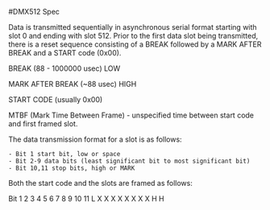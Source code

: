 #DMX512 Spec

Data is transmitted sequentially in asynchronous serial format starting with slot 0 and ending with slot 512. Prior to the first data slot being transmitted, there is a reset sequence consisting of a BREAK followed by a MARK AFTER BREAK and a START code (0x00).

BREAK (88 - 1000000 usec) LOW

MARK AFTER BREAK (~88 usec) HIGH

START CODE (usually 0x00)

MTBF (Mark Time Between Frame) - unspecified time between start code and first framed slot.

The data transmission format for a slot is as follows:

	- Bit 1 start bit, low or space
	- Bit 2-9 data bits (least significant bit to most significant bit)
	- Bit 10,11 stop bits, high or MARK

Both the start code and the slots are framed as follows:

Bit 1 2 3 4 5 6 7 8 9 10 11
    L X X X X X X X X H  H




